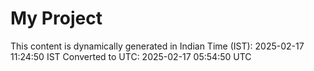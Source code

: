 # My Project

This content is dynamically generated in Indian Time (IST): 2025-02-17 11:24:50 IST
Converted to UTC: 2025-02-17 05:54:50 UTC

